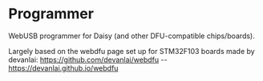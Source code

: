 # Programmer

WebUSB programmer for Daisy (and other DFU-compatible chips/boards).

Largely based on the webdfu page set up for STM32F103 boards made by devanlai:
https://github.com/devanlai/webdfu -- https://devanlai.github.io/webdfu
